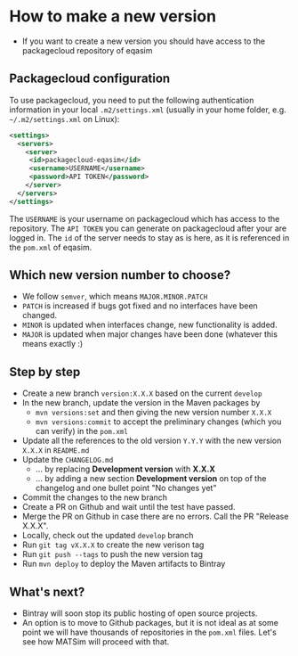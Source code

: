 # How to make a new version

- If you want to create a new version you should have access to the packagecloud repository of eqasim

## Packagecloud configuration

To use packagecloud, you need to put the following authentication information in your local `.m2/settings.xml` (usually in your home folder, e.g. `~/.m2/settings.xml` on Linux):

```xml
<settings>
  <servers>
    <server>
     <id>packagecloud-eqasim</id>
     <username>USERNAME</username>
     <password>API TOKEN</password>
    </server>
  </servers>
</settings>
```

The `USERNAME` is your username on packagecloud which has access to the repository. The `API TOKEN` you can generate on packagecloud after your are logged in. The `id` of the server needs to stay as is here, as it is referenced in the `pom.xml` of eqasim.

## Which new version number to choose?

- We follow `semver`, which means `MAJOR.MINOR.PATCH`
- `PATCH` is increased if bugs got fixed and no interfaces have been changed.
- `MINOR` is updated when interfaces change, new functionality is added.
- `MAJOR` is updated when major changes have been done (whatever this means exactly :)

## Step by step

- Create a new branch `version:X.X.X` based on the current `develop`
- In the new branch, update the version in the Maven packages by
  - `mvn versions:set` and then giving the new version number `X.X.X`
  - `mvn versions:commit` to accept the preliminary changes (which you can verify) in the `pom.xml`
- Update all the references to the old version `Y.Y.Y` with the new version `X.X.X` in `README.md`
- Update the `CHANGELOG.md`
  - ... by replacing **Development version** with **X.X.X**
  - ... by adding a new section **Development version** on top of the changelog and one bullet point "No changes yet"
- Commit the changes to the new branch
- Create a PR on Github and wait until the test have passed.
- Merge the PR on Github in case there are no errors. Call the PR "Release X.X.X".
- Locally, check out the updated `develop` branch
- Run `git tag vX.X.X` to create the new verison tag
- Run `git push --tags` to push the new version tag
- Run `mvn deploy` to deploy the Maven artifacts to Bintray

## What's next?

- Bintray will soon stop its public hosting of open source projects.
- An option is to move to Github packages, but it is not ideal as at some point we will have thousands of repositories in the `pom.xml` files. Let's see how MATSim will proceed with that.
